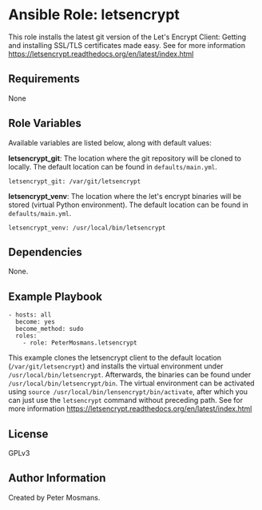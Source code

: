 Ansible Role: letsencrypt
=========

This role installs the latest git version of the Let's Encrypt Client: Getting and installing SSL/TLS certificates made easy. See for more information https://letsencrypt.readthedocs.org/en/latest/index.html


Requirements
------------

None


Role Variables
--------------

Available variables are listed below, along with default values:

**letsencrypt_git**: The location where the git repository will be cloned to locally. The default location can be found in ```defaults/main.yml```.
```
letsencrypt_git: /var/git/letsencrypt
```



**letsencrypt_venv**: The location where the let's encrypt binaries will be stored (virtual Python environment). The default location can be found in ```defaults/main.yml```.
```
letsencrypt_venv: /usr/local/bin/letsencrypt 
```

Dependencies
------------

None.


Example Playbook
----------------

```
- hosts: all
  become: yes
  become_method: sudo
  roles:
    - role: PeterMosmans.letsencrypt
```
This example clones the letsencrypt client to the default location (```/var/git/letsencrypt```) and installs the virtual environment under ```/usr/local/bin/letsencrypt```. Afterwards, the binaries can be found under ```/usr/local/bin/letsencrypt/bin```.
The virtual environment can be activated using ```source /usr/local/bin/lensencrypt/bin/activate```, after which you can just use the ```letsencrypt``` command without preceding path. See for more information https://letsencrypt.readthedocs.org/en/latest/index.html




License
-------

GPLv3


Author Information
------------------

Created by Peter Mosmans.
